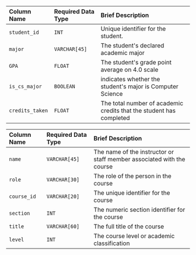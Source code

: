 | Column Name | Required Data Type | Brief Description |
| :--- | :--- | :--- |
| `student_id` | `INT` | Unique identifier for the student. |
| `major` | `VARCHAR[45]` | The student's declared academic major |
| `GPA` | `FLOAT` | The student's grade point average on 4.0 scale  |
| `is_cs_major` | `BOOLEAN` | indicates whether the student's major is Computer Science |
| `credits_taken` | `FLOAT` | The total number of academic credits that the student has completed |

| Column Name | Required Data Type | Brief Description |
| :--- | :--- | :--- |
| `name` | `VARCHAR[45]` | The name of the instructor or staff member associated with the course |
| `role` | `VARCHAR[30]` | The role of the person in the course |
| `course_id` | `VARCHAR[20]` | The unique identifier for the course  |
| `section` | `INT` | The numeric section identifier for the course |
| `title` | `VARCHAR[60]` | The full title of the course |
| `level` | `INT` | The course level or academic classification |